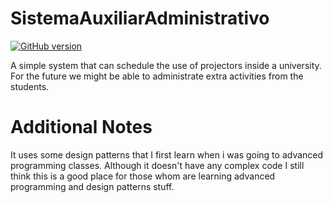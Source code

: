 # SistemaAuxiliarAdministrativo
[![GitHub version](https://badge.fury.io/gh/andrenoberto%2FSistemaAuxiliarAdministrativo.svg)](https://badge.fury.io/gh/andrenoberto%2FSistemaAuxiliarAdministrativo)

A simple system that can schedule the use of projectors inside a university.
For the future we might be able to administrate extra activities from the students.

Additional Notes
================

It uses some design patterns that I first learn when i was going to advanced programming classes. Although it doesn't have any complex code I still think this is a good place for those whom are learning advanced programming and design patterns stuff.
